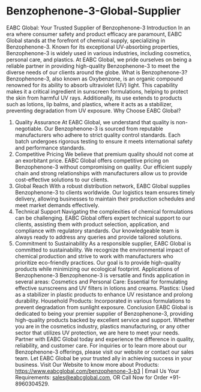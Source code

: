 # Benzophenone-3-Global-Supplier
 
 EABC Global: Your Trusted Supplier of Benzophenone-3
Introduction
In an era where consumer safety and product efficacy are paramount, EABC Global stands at the forefront of chemical supply, specializing in Benzophenone-3. Known for its exceptional UV-absorbing properties, Benzophenone-3 is widely used in various industries, including cosmetics, personal care, and plastics. At EABC Global, we pride ourselves on being a reliable partner in providing high-quality Benzophenone-3 to meet the diverse needs of our clients around the globe.
 What is Benzophenone-3?
Benzophenone-3, also known as Oxybenzone, is an organic compound renowned for its ability to absorb ultraviolet (UV) light. This capability makes it a critical ingredient in sunscreen formulations, helping to protect the skin from harmful UV rays. Additionally, its use extends to products such as lotions, lip balms, and plastics, where it acts as a stabilizer, preventing degradation from UV exposure.
 Why Choose EABC Global?
 1. Quality Assurance
At EABC Global, we understand that quality is non-negotiable. Our Benzophenone-3 is sourced from reputable manufacturers who adhere to strict quality control standards. Each batch undergoes rigorous testing to ensure it meets international safety and performance standards. 
 2. Competitive Pricing
We believe that premium quality should not come at an exorbitant price. EABC Global offers competitive pricing on Benzophenone-3 without compromising on quality. Our efficient supply chain and strong relationships with manufacturers allow us to provide cost-effective solutions to our clients.
 3. Global Reach
With a robust distribution network, EABC Global supplies Benzophenone-3 to clients worldwide. Our logistics team ensures timely delivery, allowing businesses to maintain their production schedules and meet market demands effectively.
4. Technical Support
Navigating the complexities of chemical formulations can be challenging. EABC Global offers expert technical support to our clients, assisting them with product selection, application, and compliance with regulatory standards. Our knowledgeable team is always ready to address any queries and provide tailored solutions.
 5. Commitment to Sustainability
As a responsible supplier, EABC Global is committed to sustainability. We recognize the environmental impact of chemical production and strive to work with manufacturers who prioritize eco-friendly practices. Our goal is to provide high-quality products while minimizing our ecological footprint.
 Applications of Benzophenone-3
Benzophenone-3 is versatile and finds application in several areas:
Cosmetics and Personal Care: Essential for formulating effective sunscreens and UV filters in lotions and creams.
Plastics: Used as a stabilizer in plastic products to enhance UV resistance and prolong durability.
Household Products: Incorporated in various formulations to prevent degradation from sunlight exposure.
 Conclusion
EABC Global is dedicated to being your premier supplier of Benzophenone-3, providing high-quality products backed by excellent service and support. Whether you are in the cosmetics industry, plastics manufacturing, or any other sector that utilizes UV protection, we are here to meet your needs. Partner with EABC Global today and experience the difference in quality, reliability, and customer care. 
For inquiries or to learn more about our Benzophenone-3 offerings, please visit our website or contact our sales team. Let EABC Global be your trusted ally in achieving success in your business.
Visit Our Website to know more about Products: https://www.eabcglobal.com/benzophenone-3-b3 | Email Us Your Requirements: sales@eabcglobal.com, OR Call Now for Order +91-8960304529.
